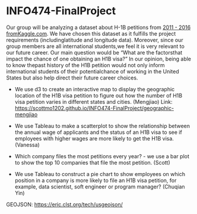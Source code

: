 # INFO474-FinalProject

Our group will be analyzing a dataset about ​H-1B petitions from [2011 - 2016​ fromKaggle.com](https://www.kaggle.com/nsharan/h-1b-visa). We have chosen this dataset as it fulfills the project requirements (includinglatitude and longitude data). Moreover, since our group members are all international students,we feel it is very relevant to our future career. Our main question would be “What are the factorsthat impact the chance of one obtaining an H1B visa?” In our opinion, being able to know thepast history of the H1B petition would not only inform international students of their potentialchance of working in the United States but also help direct their future career choices.

* We use d3 to create an interactive map to display the geographic location of the H1B visa petition to figure out how the number of H1B visa petition varies in different states and cities. (Mengjiao)
Link: https://scottmo1202.github.io/INFO474-FinalProject/geographic-mengjiao

* We use Tableau to make a scatterplot to show the relationship between the annual wage of applicants and the status of an H1B visa to see if employees with higher wages are more likely to get the H1B visa. (Vanessa)
* Which company files the most petitions every year? - we use a bar plot to show the top 10 companies that file the most petition. (Scott)
* We use Tableau to construct a pie chart to show employees on which position in a company is more likely to file an H1B visa petition, for example, data scientist, soft engineer or program manager? (Chuqian Yin)

GEOJSON: https://eric.clst.org/tech/usgeojson/
